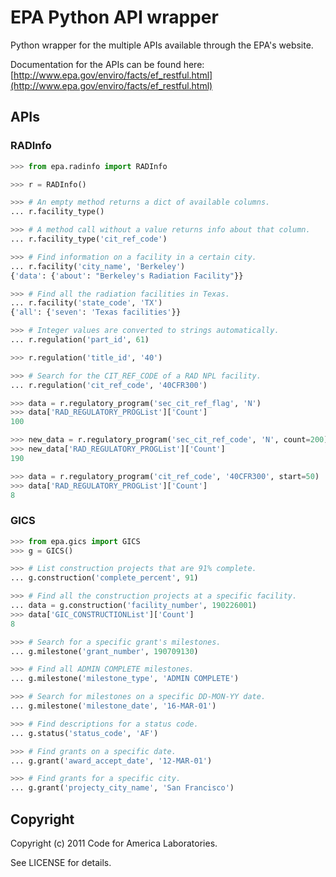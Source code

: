 EPA Python API wrapper
======================

Python wrapper for the multiple APIs available through the EPA's
website.

Documentation for the APIs can be found here: 
[http://www.epa.gov/enviro/facts/ef_restful.html](http://www.epa.gov/enviro/facts/ef_restful.html)


APIs
----

### RADInfo

```python
>>> from epa.radinfo import RADInfo

>>> r = RADInfo()

>>> # An empty method returns a dict of available columns.
... r.facility_type()

>>> # A method call without a value returns info about that column.
... r.facility_type('cit_ref_code')

>>> # Find information on a facility in a certain city.
... r.facility('city_name', 'Berkeley')
{'data': {'about': "Berkeley's Radiation Facility"}}

>>> # Find all the radiation facilities in Texas.
... r.facility('state_code', 'TX')
{'all': {'seven': 'Texas facilities'}}

>>> # Integer values are converted to strings automatically.
... r.regulation('part_id', 61)

>>> r.regulation('title_id', '40')

>>> # Search for the CIT_REF_CODE of a RAD NPL facility.
... r.regulation('cit_ref_code', '40CFR300')

>>> data = r.regulatory_program('sec_cit_ref_flag', 'N')
>>> data['RAD_REGULATORY_PROGList']['Count']
100

>>> new_data = r.regulatory_program('sec_cit_ref_code', 'N', count=200)
>>> new_data['RAD_REGULATORY_PROGList']['Count']
190

>>> data = r.regulatory_program('cit_ref_code', '40CFR300', start=50)
>>> data['RAD_REGULATORY_PROGList']['Count']
8

```

### GICS

```python
>>> from epa.gics import GICS
>>> g = GICS()

>>> # List construction projects that are 91% complete.
... g.construction('complete_percent', 91)

>>> # Find all the construction projects at a specific facility.
... data = g.construction('facility_number', 190226001)
>>> data['GIC_CONSTRUCTIONList']['Count']
8

>>> # Search for a specific grant's milestones.
... g.milestone('grant_number', 190709130)

>>> # Find all ADMIN COMPLETE milestones.
... g.milestone('milestone_type', 'ADMIN COMPLETE')

>>> # Search for milestones on a specific DD-MON-YY date.
... g.milestone('milestone_date', '16-MAR-01')

>>> # Find descriptions for a status code.
... g.status('status_code', 'AF')

>>> # Find grants on a specific date.
... g.grant('award_accept_date', '12-MAR-01')

>>> # Find grants for a specific city.
... g.grant('projecty_city_name', 'San Francisco')

```


Copyright
---------

Copyright (c) 2011 Code for America Laboratories.

See LICENSE for details.

